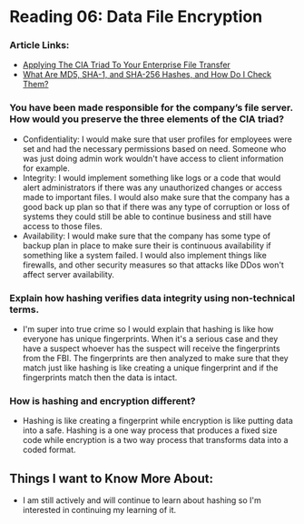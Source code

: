 # Reading 06: Data File Encryption

### Article Links: 
- [Applying The CIA Triad To Your Enterprise File Transfer](https://www.jscape.com/blog/implementing-the-cia-triad-when-transferring-files-through-the-internet)
- [What Are MD5, SHA-1, and SHA-256 Hashes, and How Do I Check Them?](https://www.howtogeek.com/67241/htg-explains-what-are-md5-sha-1-hashes-and-how-do-i-check-them/)

### You have been made responsible for the company’s file server. How would you preserve the three elements of the CIA triad?
- Confidentiality: I would make sure that user profiles for employees were set and had the necessary permissions based on need. Someone who was just doing admin work wouldn't have access to client information for example. 
- Integrity: I would implement something like logs or a code that would alert administrators if there was any unauthorized changes or access made to important files. I would also make sure that the company has a good back up plan so that if there was any type of corruption or loss of systems they could still be able to continue business and still have access to those files. 
- Availability: I would make sure that the company has some type of backup plan in place to make sure their is continuous availability if something like a system failed. I would also implement things like firewalls, and other security measures so that attacks like DDos won't affect server availability. 
### Explain how hashing verifies data integrity using non-technical terms.
- I'm super into true crime so I would explain that hashing is like how everyone has unique fingerprints. When it's a serious case and they have a suspect whoever has the suspect will receive the fingerprints from the FBI. The fingerprints are then analyzed to make sure that they match just like hashing is like creating a unique fingerprint and if the fingerprints match then the data is intact.  
### How is hashing and encryption different?
- Hashing is like creating a fingerprint while encryption is like putting data into a safe. Hashing is a one way process that produces a fixed size code while encryption is a two way process that transforms data into a coded format.

## Things I want to Know More About:
- I am still actively and will continue to learn about hashing so I'm interested in continuing my learning of it. 